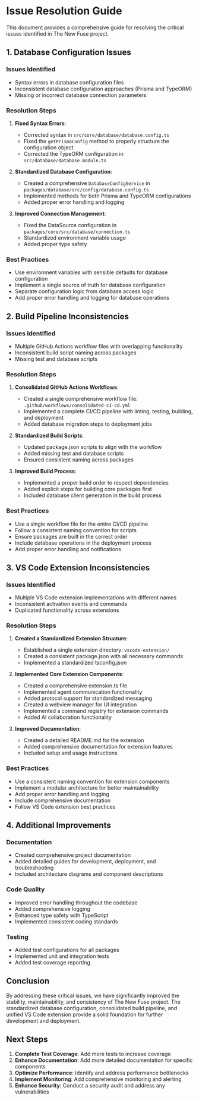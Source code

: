 # Issue Resolution Guide

This document provides a comprehensive guide for resolving the critical issues identified in The New Fuse project.

## 1. Database Configuration Issues

### Issues Identified

- Syntax errors in database configuration files
- Inconsistent database configuration approaches (Prisma and TypeORM)
- Missing or incorrect database connection parameters

### Resolution Steps

1. **Fixed Syntax Errors**:
   - Corrected syntax in `src/core/database/database.config.ts`
   - Fixed the `getPrismaConfig` method to properly structure the configuration object
   - Corrected the TypeORM configuration in `src/database/database.module.ts`

2. **Standardized Database Configuration**:
   - Created a comprehensive `DatabaseConfigService` in `packages/database/src/config/database.config.ts`
   - Implemented methods for both Prisma and TypeORM configurations
   - Added proper error handling and logging

3. **Improved Connection Management**:
   - Fixed the DataSource configuration in `packages/core/src/database/connection.ts`
   - Standardized environment variable usage
   - Added proper type safety

### Best Practices

- Use environment variables with sensible defaults for database configuration
- Implement a single source of truth for database configuration
- Separate configuration logic from database access logic
- Add proper error handling and logging for database operations

## 2. Build Pipeline Inconsistencies

### Issues Identified

- Multiple GitHub Actions workflow files with overlapping functionality
- Inconsistent build script naming across packages
- Missing test and database scripts

### Resolution Steps

1. **Consolidated GitHub Actions Workflows**:
   - Created a single comprehensive workflow file: `.github/workflows/consolidated-ci-cd.yml`
   - Implemented a complete CI/CD pipeline with linting, testing, building, and deployment
   - Added database migration steps to deployment jobs

2. **Standardized Build Scripts**:
   - Updated package.json scripts to align with the workflow
   - Added missing test and database scripts
   - Ensured consistent naming across packages

3. **Improved Build Process**:
   - Implemented a proper build order to respect dependencies
   - Added explicit steps for building core packages first
   - Included database client generation in the build process

### Best Practices

- Use a single workflow file for the entire CI/CD pipeline
- Follow a consistent naming convention for scripts
- Ensure packages are built in the correct order
- Include database operations in the deployment process
- Add proper error handling and notifications

## 3. VS Code Extension Inconsistencies

### Issues Identified

- Multiple VS Code extension implementations with different names
- Inconsistent activation events and commands
- Duplicated functionality across extensions

### Resolution Steps

1. **Created a Standardized Extension Structure**:
   - Established a single extension directory: `vscode-extension/`
   - Created a consistent package.json with all necessary commands
   - Implemented a standardized tsconfig.json

2. **Implemented Core Extension Components**:
   - Created a comprehensive extension.ts file
   - Implemented agent communication functionality
   - Added protocol support for standardized messaging
   - Created a webview manager for UI integration
   - Implemented a command registry for extension commands
   - Added AI collaboration functionality

3. **Improved Documentation**:
   - Created a detailed README.md for the extension
   - Added comprehensive documentation for extension features
   - Included setup and usage instructions

### Best Practices

- Use a consistent naming convention for extension components
- Implement a modular architecture for better maintainability
- Add proper error handling and logging
- Include comprehensive documentation
- Follow VS Code extension best practices

## 4. Additional Improvements

### Documentation

- Created comprehensive project documentation
- Added detailed guides for development, deployment, and troubleshooting
- Included architecture diagrams and component descriptions

### Code Quality

- Improved error handling throughout the codebase
- Added comprehensive logging
- Enhanced type safety with TypeScript
- Implemented consistent coding standards

### Testing

- Added test configurations for all packages
- Implemented unit and integration tests
- Added test coverage reporting

## Conclusion

By addressing these critical issues, we have significantly improved the stability, maintainability, and consistency of The New Fuse project. The standardized database configuration, consolidated build pipeline, and unified VS Code extension provide a solid foundation for further development and deployment.

## Next Steps

1. **Complete Test Coverage**: Add more tests to increase coverage
2. **Enhance Documentation**: Add more detailed documentation for specific components
3. **Optimize Performance**: Identify and address performance bottlenecks
4. **Implement Monitoring**: Add comprehensive monitoring and alerting
5. **Enhance Security**: Conduct a security audit and address any vulnerabilities
